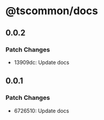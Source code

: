 # @tscommon/docs

## 0.0.2

### Patch Changes

- 13909dc: Update docs

## 0.0.1

### Patch Changes

- 6726510: Update docs
